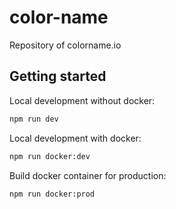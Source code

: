 # color-name

Repository of colorname.io

## Getting started

Local development without docker:
```bash
npm run dev
```

Local development with docker:
```bash
npm run docker:dev
```

Build docker container for production:
```bash
npm run docker:prod
```

